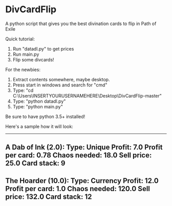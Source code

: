# DivCardFlip
A python script that gives you the best divination cards to flip in Path of Exile

Quick tutorial:
1. Run "datadl.py" to get prices
2. Run main.py
3. Flip some divcards!


For the newbies:
1. Extract contents somewhere, maybe desktop.
2. Press start in windows and search for "cmd"
3. Type:
  "cd C:\Users\INSERTYOURUSERNAMEHERE\Desktop\DivCardFlip-master"
4. Type:
  "python datadl.py"
5. Type:
  "python main.py"

Be sure to have python 3.5+ installed!


Here's a sample how it will look:

----------------------------------------------------------------------------------------------------
A Dab of Ink (2.0):
Type: Unique
Profit: 7.0
Profit per card: 0.78
Chaos needed: 18.0
Sell price: 25.0
Card stack: 9
----------------------------------------------------------------------------------------------------
The Hoarder (10.0):
Type: Currency
Profit: 12.0
Profit per card: 1.0
Chaos needed: 120.0
Sell price: 132.0
Card stack: 12
----------------------------------------------------------------------------------------------------
